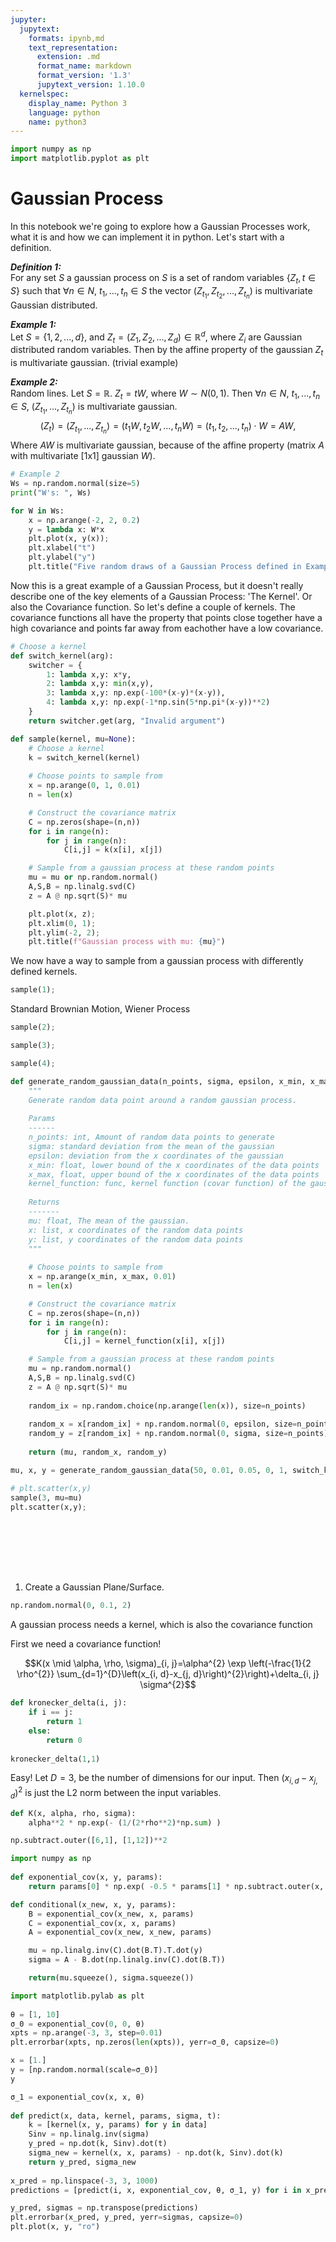 ```yaml
---
jupyter:
  jupytext:
    formats: ipynb,md
    text_representation:
      extension: .md
      format_name: markdown
      format_version: '1.3'
      jupytext_version: 1.10.0
  kernelspec:
    display_name: Python 3
    language: python
    name: python3
---
```


```python
import numpy as np
import matplotlib.pyplot as plt
```

<!-- #region -->
# Gaussian Process

In this notebook we're going to explore how a Gaussian Processes work, what it is and how we can implement it in python. Let's start with a definition.

***Definition 1:***<br>
For any set $S$ a gaussian process on $S$ is a set of random variables $\{ Z_{t}, t \in S\}$ such that $\forall n \in N$, $t_{1},...,t_{n} \in S$ the vector $(Z_{t_1}, Z_{t_2}, ... , Z_{t_n})$ is multivariate Gaussian distributed.


***Example 1:***<br>
Let $S=\{1,2,...,d\}$, and $Z_t = (Z_1, Z_2, ..., Z_d)\in \mathbb{R}^d$, where $Z_i$ are Gaussian distributed random variables. Then by the affine property of the gaussian $Z_t$ is multivariate gaussian. (trivial example)

***Example 2:***<br>
Random lines. Let $S = \mathbb{R}$. $Z_t = tW$, where $W \sim N(0,1)$. Then $\forall n\in N$, $t_1,...,t_n \in S$, $(Z_{t_1},...,Z_{t_n})$ is multivariate gaussian.
$$(Z_t) = (Z_{t_1},...,Z_{t_n}) = (t_1W, t_2W,...,t_nW) = (t_1, t_2,..., t_n)\cdot W = AW,$$
Where $AW$ is multivariate gaussian, because of the affine property (matrix $A$ with multivariate [1x1] gaussian $W$).
<!-- #endregion -->

```python
# Example 2
Ws = np.random.normal(size=5)
print("W's: ", Ws)

for W in Ws:
    x = np.arange(-2, 2, 0.2)
    y = lambda x: W*x
    plt.plot(x, y(x));
    plt.xlabel("t")
    plt.ylabel("y")
    plt.title("Five random draws of a Gaussian Process defined in Example 2.")
```

Now this is a great example of a Gaussian Process, but it doesn't really describe one of the key elements of a Gaussian Process: 'The Kernel'. Or also the Covariance function. So let's define a couple of kernels. The covariance functions all have the property that points close together have a high covariance and points far away from eachother have a low covariance.

```python
# Choose a kernel
def switch_kernel(arg):
    switcher = {
        1: lambda x,y: x*y,
        2: lambda x,y: min(x,y),
        3: lambda x,y: np.exp(-100*(x-y)*(x-y)),
        4: lambda x,y: np.exp(-1*np.sin(5*np.pi*(x-y))**2)
    }
    return switcher.get(arg, "Invalid argument")

def sample(kernel, mu=None):
    # Choose a kernel
    k = switch_kernel(kernel)
    
    # Choose points to sample from
    x = np.arange(0, 1, 0.01)
    n = len(x)

    # Construct the covariance matrix
    C = np.zeros(shape=(n,n))
    for i in range(n):
        for j in range(n):
            C[i,j] = k(x[i], x[j])

    # Sample from a gaussian process at these random points
    mu = mu or np.random.normal()
    A,S,B = np.linalg.svd(C)
    z = A @ np.sqrt(S)* mu

    plt.plot(x, z);
    plt.xlim(0, 1);
    plt.ylim(-2, 2);
    plt.title(f"Gaussian process with mu: {mu}")
```

We now have a way to sample from a gaussian process with differently defined kernels.

```python
sample(1);
```

Standard Brownian Motion, Wiener Process

```python
sample(2);
```

```python
sample(3);
```

```python
sample(4);
```

```python
def generate_random_gaussian_data(n_points, sigma, epsilon, x_min, x_max, kernel_function):
    """
    Generate random data point around a random gaussian process.
    
    Params
    ------
    n_points: int, Amount of random data points to generate
    sigma: standard deviation from the mean of the gaussian
    epsilon: deviation from the x coordinates of the gaussian
    x_min: float, lower bound of the x coordinates of the data points
    x_max, float, upper bound of the x coordinates of the data points
    kernel_function: func, kernel function (covar function) of the gaussian to use to generate the GP's
    
    Returns
    -------
    mu: float, The mean of the gaussian.
    x: list, x coordinates of the random data points
    y: list, y coordinates of the random data points
    """
    
    # Choose points to sample from
    x = np.arange(x_min, x_max, 0.01)
    n = len(x)

    # Construct the covariance matrix
    C = np.zeros(shape=(n,n))
    for i in range(n):
        for j in range(n):
            C[i,j] = kernel_function(x[i], x[j])

    # Sample from a gaussian process at these random points
    mu = np.random.normal()
    A,S,B = np.linalg.svd(C)
    z = A @ np.sqrt(S)* mu
    
    random_ix = np.random.choice(np.arange(len(x)), size=n_points)
    
    random_x = x[random_ix] + np.random.normal(0, epsilon, size=n_points)
    random_y = z[random_ix] + np.random.normal(0, sigma, size=n_points)
    
    return (mu, random_x, random_y)
```

```python
mu, x, y = generate_random_gaussian_data(50, 0.01, 0.05, 0, 1, switch_kernel(3))
```

```python
# plt.scatter(x,y)
sample(3, mu=mu)
plt.scatter(x,y);
```

```python

```

```python

```

```python

```

```python

```

```python

```

```python

```

```python

```

1. Create a Gaussian Plane/Surface.

```python
np.random.normal(0, 0.1, 2)
```

A gaussian process needs a kernel, which is also the covariance function

First we need a covariance function!

$$K(x \mid \alpha, \rho, \sigma)_{i, j}=\alpha^{2} \exp \left(-\frac{1}{2 \rho^{2}} \sum_{d=1}^{D}\left(x_{i, d}-x_{j, d}\right)^{2}\right)+\delta_{i, j} \sigma^{2}$$

```python
def kronecker_delta(i, j):
    if i == j:
        return 1
    else:
        return 0
    
kronecker_delta(1,1)
```

Easy! Let $D=3$, be the number of dimensions for our input. Then $\left(x_{i, d}-x_{j, d}\right)^{2}$ is just the L2 norm between the input variables.

```python
def K(x, alpha, rho, sigma):
    alpha**2 * np.exp(- (1/(2*rho**2)*np.sum) )
```

```python
np.subtract.outer([6,1], [1,12])**2
```

```python
import numpy as np
 
def exponential_cov(x, y, params):
    return params[0] * np.exp( -0.5 * params[1] * np.subtract.outer(x, y)**2)
```

```python
def conditional(x_new, x, y, params):
    B = exponential_cov(x_new, x, params)
    C = exponential_cov(x, x, params)
    A = exponential_cov(x_new, x_new, params)

    mu = np.linalg.inv(C).dot(B.T).T.dot(y)
    sigma = A - B.dot(np.linalg.inv(C).dot(B.T))

    return(mu.squeeze(), sigma.squeeze())
```

```python
import matplotlib.pylab as plt
 
θ = [1, 10]
σ_0 = exponential_cov(0, 0, θ)
xpts = np.arange(-3, 3, step=0.01)
plt.errorbar(xpts, np.zeros(len(xpts)), yerr=σ_0, capsize=0)
```

```python
x = [1.]
y = [np.random.normal(scale=σ_0)]
y
```

```python
σ_1 = exponential_cov(x, x, θ)
 
def predict(x, data, kernel, params, sigma, t):
    k = [kernel(x, y, params) for y in data]
    Sinv = np.linalg.inv(sigma)
    y_pred = np.dot(k, Sinv).dot(t)
    sigma_new = kernel(x, x, params) - np.dot(k, Sinv).dot(k)
    return y_pred, sigma_new
 
x_pred = np.linspace(-3, 3, 1000)
predictions = [predict(i, x, exponential_cov, θ, σ_1, y) for i in x_pred]
```

```python
y_pred, sigmas = np.transpose(predictions)
plt.errorbar(x_pred, y_pred, yerr=sigmas, capsize=0)
plt.plot(x, y, "ro")
```

```python

```

